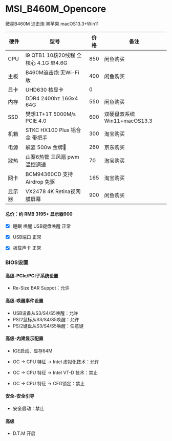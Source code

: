 # MSI_B460M_Opencore

微星B460M 迫击炮 黑苹果 macOS13.3+Win11

| 硬件 | 型号                             | 价格  | 备注 |
|-- |--------------------------------|-----|------------------------|
| CPU | i9 QTB1 10核20线程 全核心 4.1G 单4.6G | 850 | 闲鱼购买                   |
| 主板 | B460M迫击炮 无Wi-Fi版               | 400 | 闲鱼购买                   |
| 显卡 | UHD630 核显卡                     | 0   |                        |
| 内存 | DDR4 2400hz 16Gx4 64G          | 550 | 闲鱼购买                   |
| SSD | 樊想1T+1T 5000M/s  PCIE 4.0      | 600 | 双硬盘双系统 Win11+macOS13.3 |
| 机箱 | STKC HX100 Plus 铝合金 带把手        | 300 | 淘宝购买                   |
| 电源 | 航嘉 500w 金牌🏅️                  | 260 | 京东购买                   |
| 散热 | 山寨6热管 三风扇  pwm温控调速             | 70  |    淘宝购买                    |
| 网卡 | BCM94360CD 支持Airdrop  免驱           | 165  |    淘宝购买                    |
| 显示器 | VX2478 4K Retina视网膜屏幕           | 900  |    闲鱼购买                    |

#### 总价：约 RMB 3195+ 显示器900

- [x] 睡眠 唤醒 USB键盘唤醒  正常
- [x]  USB端口 正常
- [x] 板载声卡  正常


### BIOS设置


#### 高级-PCle/PCI子系统设置
- Re-Size BAR Suppot：允许

#### 高级-唤醒事件设置

- USB设备从S3/S4/S5唤醒：允许
- PS/2鼠标从S3/S4/S5唤醒：允许
- PS/2键盘从S3/S4/S5唤醒：任意键

#### 高级-内建显示配置
- IGE启动、显存64M

- OC -> CPU 特征 -> Intel 虚拟化技术：允许
- OC -> CPU 特征 -> Intel VT-D 技术：禁止
- OC -> CPU 特征 -> CFG锁定：禁止


#### 安全-安全引导

- 安全启动：禁止

#### 高级
- D.T.M 开启
